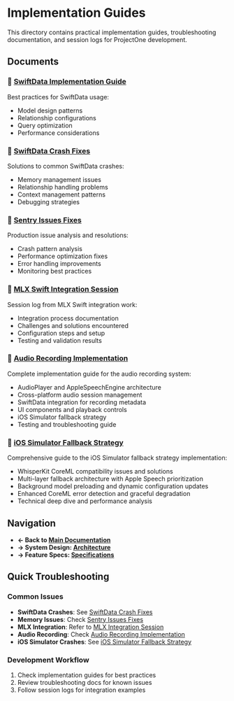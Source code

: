 # Implementation Guides

This directory contains practical implementation guides, troubleshooting documentation, and session logs for ProjectOne development.

## Documents

### 💾 [SwiftData Implementation Guide](SWIFTDATA_IMPLEMENTATION_GUIDE.md)
Best practices for SwiftData usage:
- Model design patterns
- Relationship configurations
- Query optimization
- Performance considerations

### 🔧 [SwiftData Crash Fixes](SWIFTDATA_CRASH_FIXES.md)
Solutions to common SwiftData crashes:
- Memory management issues
- Relationship handling problems
- Context management patterns
- Debugging strategies

### 🐛 [Sentry Issues Fixes](SENTRY_ISSUES_FIXES.md)
Production issue analysis and resolutions:
- Crash pattern analysis
- Performance optimization fixes
- Error handling improvements
- Monitoring best practices

### 🤖 [MLX Swift Integration Session](MLX_SWIFT_INTEGRATION_SESSION.md)
Session log from MLX Swift integration work:
- Integration process documentation
- Challenges and solutions encountered
- Configuration steps and setup
- Testing and validation results

### 🎵 [Audio Recording Implementation](AUDIO_RECORDING_IMPLEMENTATION.md)
Complete implementation guide for the audio recording system:
- AudioPlayer and AppleSpeechEngine architecture
- Cross-platform audio session management
- SwiftData integration for recording metadata
- UI components and playback controls
- iOS Simulator fallback strategy
- Testing and troubleshooting guide

### 📱 [iOS Simulator Fallback Strategy](IOS_SIMULATOR_FALLBACK_STRATEGY.md)
Comprehensive guide to the iOS Simulator fallback strategy implementation:
- WhisperKit CoreML compatibility issues and solutions
- Multi-layer fallback architecture with Apple Speech prioritization
- Background model preloading and dynamic configuration updates
- Enhanced CoreML error detection and graceful degradation
- Technical deep dive and performance analysis

## Navigation

- **← Back to [Main Documentation](../README.md)**
- **→ System Design: [Architecture](../architecture/README.md)**
- **→ Feature Specs: [Specifications](../specifications/README.md)**

## Quick Troubleshooting

### Common Issues
- **SwiftData Crashes**: See [SwiftData Crash Fixes](SWIFTDATA_CRASH_FIXES.md)
- **Memory Issues**: Check [Sentry Issues Fixes](SENTRY_ISSUES_FIXES.md)
- **MLX Integration**: Refer to [MLX Integration Session](MLX_SWIFT_INTEGRATION_SESSION.md)
- **Audio Recording**: Check [Audio Recording Implementation](AUDIO_RECORDING_IMPLEMENTATION.md)
- **iOS Simulator Crashes**: See [iOS Simulator Fallback Strategy](IOS_SIMULATOR_FALLBACK_STRATEGY.md)

### Development Workflow
1. Check implementation guides for best practices
2. Review troubleshooting docs for known issues
3. Follow session logs for integration examples